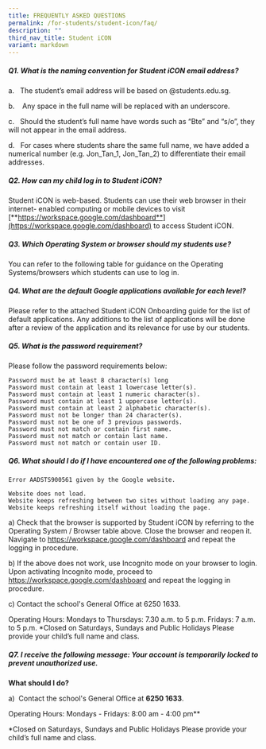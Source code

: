 ```yaml
---
title: FREQUENTLY ASKED QUESTIONS
permalink: /for-students/student-icon/faq/
description: ""
third_nav_title: Student iCON
variant: markdown
---
```

##### Q1. What is the naming convention for Student iCON email address?

a.&nbsp;&nbsp; The student’s email address will be based on @students.edu.sg.

b.&nbsp;&nbsp;&nbsp; Any space in the full name will be replaced with an underscore.

c.&nbsp;&nbsp; Should the student’s full name have words such as “Bte” and “s/o”, they will not appear in the email address.

d.&nbsp;&nbsp; For cases where students share the same full name, we have added a numerical number (e.g. Jon\_Tan\_1, Jon\_Tan\_2) to differentiate their email addresses.

##### Q2. How can my child log in to Student iCON?


Student iCON is web-based. Students can use their web browser in their internet- enabled computing or mobile devices to visit [**https://workspace.google.com/dashboard**](https://workspace.google.com/dashboard) to access Student iCON.

##### Q3. Which Operating System or browser should my students use?


You can refer to the following table for guidance on the Operating Systems/browsers which students can use to log in.

##### Q4. What are the default Google applications available for each level?


Please refer to the attached Student iCON Onboarding guide for the list of default applications. Any additions to the list of applications will be done after a review of the application and its relevance for use by our students.

##### Q5. What is the password requirement?

Please follow the password requirements below:

	Password must be at least 8 character(s) long
	Password must contain at least 1 lowercase letter(s).
	Password must contain at least 1 numeric character(s).
	Password must contain at least 1 uppercase letter(s).
	Password must contain at least 2 alphabetic character(s).
	Password must not be longer than 24 character(s).
	Password must not be one of 3 previous passwords.
 	Password must not match or contain first name.
	Password must not match or contain last name.
	Password must not match or contain user ID.


##### Q6. What should I do if I have encountered one of the following problems:
	
	Error AADSTS900561 given by the Google website.
	
	Website does not load.
	Website keeps refreshing between two sites without loading any page.
	Website keeps refreshing itself without loading the page.

a)	Check that the browser is supported by Student iCON by referring to the Operating System / Browser table above. Close the browser and reopen it. Navigate
to https://workspace.google.com/dashboard and repeat the logging in procedure.

b)	If the above does not work, use Incognito mode on your browser to login. Upon activating Incognito mode, proceed to https://workspace.google.com/dashboard and repeat the logging in procedure.

c)	Contact the school's General Office at 6250 1633.

Operating Hours:
Mondays to Thursdays: 7.30 a.m. to 5 p.m. Fridays: 7 a.m. to 5 p.m.
*Closed on Saturdays, Sundays and Public Holidays Please provide your child’s full name and class.


##### Q7. I receive the following message: Your account is temporarily locked to prevent unauthorized use.


**What should I do?**

a)&nbsp; Contact the school's General Office at **6250 1633**.

Operating Hours:
Mondays - Fridays: 8:00 am - 4:00 pm**

\*Closed on Saturdays, Sundays and Public Holidays Please provide your child’s full name and class.